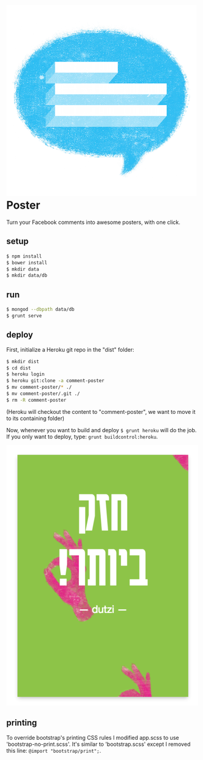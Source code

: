 # ![Poster Logo](assets/logo500x500.png) Poster

Turn your Facebook comments into awesome posters, with one click.

## setup

```bash
$ npm install
$ bower install
$ mkdir data
$ mkdir data/db
```

## run

```bash
$ mongod --dbpath data/db
$ grunt serve
```

## deploy

First, initialize a Heroku git repo in the "dist" folder:

```bash
$ mkdir dist
$ cd dist
$ heroku login
$ heroku git:clone -a comment-poster
$ mv comment-poster/* ./
$ mv comment-poster/.git ./
$ rm -R comment-poster
```

(Heroku will checkout the content to "comment-poster", we want to move it to its containing folder)

Now, whenever you want to build and deploy `$ grunt heroku` will do the job.
If you only want to deploy, type: `grunt buildcontrol:heroku`.

![Poster Slogan](assets/slogan.png)

## printing

To override bootstrap's printing CSS rules I modified app.scss to use 'bootstrap-no-print.scss'. It's similar to 'bootstrap.scss' except I removed this line: `@import "bootstrap/print";`.
